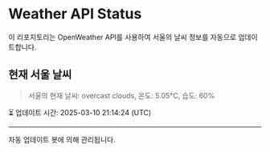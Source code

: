 
# Weather API Status

이 리포지토리는 OpenWeather API를 사용하여 서울의 날씨 정보를 자동으로 업데이트합니다.

## 현재 서울 날씨
> 서울의 현재 날씨: overcast clouds, 온도: 5.05°C, 습도: 60%

⏳ 업데이트 시간: 2025-03-10 21:14:24 (UTC)

---
자동 업데이트 봇에 의해 관리됩니다.
